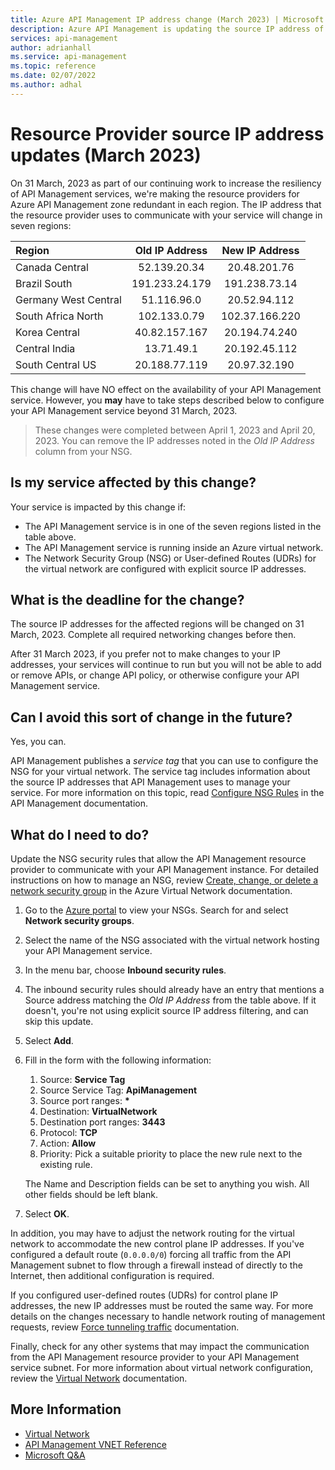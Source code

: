 ```yaml
---
title: Azure API Management IP address change (March 2023) | Microsoft Docs
description: Azure API Management is updating the source IP address of the resource provider in certain regions.  If your service is hosted in a Microsoft Azure Virtual Network, you may need to update network settings to continue managing your service.
services: api-management
author: adrianhall
ms.service: api-management
ms.topic: reference
ms.date: 02/07/2022
ms.author: adhal
---
```


# Resource Provider source IP address updates (March 2023)

On 31 March, 2023 as part of our continuing work to increase the resiliency of API Management services, we're making the resource providers for Azure API Management zone redundant in each region.  The IP address that the resource provider uses to communicate with your service will change in seven regions:

| Region | Old IP Address | New IP Address |
|:-------|:--------------:|:--------------:|
| Canada Central | 52.139.20.34 | 20.48.201.76 |
| Brazil South | 191.233.24.179 | 191.238.73.14 |
| Germany West Central | 51.116.96.0 | 20.52.94.112 |
| South Africa North | 102.133.0.79 | 102.37.166.220 |
| Korea Central | 40.82.157.167 | 20.194.74.240 |
| Central India | 13.71.49.1 | 20.192.45.112 |
| South Central US | 20.188.77.119 | 20.97.32.190 |

This change will have NO effect on the availability of your API Management service.  However, you **may** have to take steps described below to configure your API Management service beyond 31 March, 2023.

> These changes were completed between April 1, 2023 and April 20, 2023.  You can remove the IP addresses noted in the _Old IP Address_ column from your NSG.

## Is my service affected by this change?

Your service is impacted by this change if:

* The API Management service is in one of the seven regions listed in the table above.
* The API Management service is running inside an Azure virtual network.
* The Network Security Group (NSG) or User-defined Routes (UDRs) for the virtual network are configured with explicit source IP addresses.

## What is the deadline for the change?

The source IP addresses for the affected regions will be changed on 31 March, 2023.  Complete all required networking changes before then.

After 31 March 2023, if you prefer not to make changes to your IP addresses, your services will continue to run but you will not be able to add or remove APIs,  or change API policy, or otherwise configure your API Management service. 

## Can I avoid this sort of change in the future?

Yes, you can.

API Management publishes a _service tag_ that you can use to configure the NSG for your virtual network.  The service tag includes information about the source IP addresses that API Management uses to manage your service.  For more information on this topic, read [Configure NSG Rules] in the API Management documentation.

## What do I need to do?

Update the NSG security rules that allow the API Management resource provider to communicate with your API Management instance. For detailed instructions on how to manage an NSG, review [Create, change, or delete a network security group] in the Azure Virtual Network documentation.

1. Go to the [Azure portal](https://portal.azure.com) to view your NSGs.  Search for and select **Network security groups**.
2. Select the name of the NSG associated with the virtual network hosting your API Management service.
3. In the menu bar, choose **Inbound security rules**.
4. The inbound security rules should already have an entry that mentions a Source address matching the _Old IP Address_ from the table above.  If it doesn't, you're not using explicit source IP address filtering, and can skip this update.
5. Select **Add**.
6. Fill in the form with the following information:
  
   1. Source: **Service Tag**
   2. Source Service Tag: **ApiManagement**
   3. Source port ranges: __*__
   4. Destination: **VirtualNetwork**
   5. Destination port ranges: **3443**
   6. Protocol: **TCP**
   7. Action: **Allow**
   8. Priority: Pick a suitable priority to place the new rule next to the existing rule.

   The Name and Description fields can be set to anything you wish.  All other fields should be left blank.

7. Select **OK**.

In addition, you may have to adjust the network routing for the virtual network to accommodate the new control plane IP addresses.  If you've configured a default route (`0.0.0.0/0`) forcing all traffic from the API Management subnet to flow through a firewall instead of directly to the Internet, then additional configuration is required.  

If you configured user-defined routes (UDRs) for control plane IP addresses, the new IP addresses must be routed the same way.  For more details on the changes necessary to handle network routing of management requests, review [Force tunneling traffic] documentation.

Finally, check for any other systems that may impact the communication from the API Management resource provider to your API Management service subnet.  For more information about virtual network configuration, review the [Virtual Network] documentation.

## More Information

* [Virtual Network](../../virtual-network/index.yml)
* [API Management VNET Reference](../virtual-network-reference.md)
* [Microsoft Q&A](/answers/topics/azure-api-management.html)

<!-- Links -->
[Configure NSG Rules]: ../api-management-using-with-internal-vnet.md#configure-nsg-rules
[Virtual Network]: ../../virtual-network/index.yml
[Force tunneling traffic]: ../api-management-using-with-internal-vnet.md#force-tunnel-traffic-to-on-premises-firewall-using-expressroute-or-network-virtual-appliance
[Create, change, or delete a network security group]: ../../virtual-network/manage-network-security-group.md

